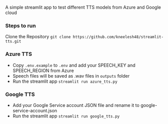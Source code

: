 A simple streamlit app to test different TTS models from Azure and Google cloud

### Steps to run
Clone the Repository `git clone https://github.com/kneelesh48/streamlit-tts.git`

### Azure TTS
* Copy `.env.example` to `.env` and add your SPEECH_KEY and SPEECH_REGION from Azure
* Speech files will be saved as .wav files in `outputs` folder
* Run the streamlit app `streamlit run azure_tts.py`

### Google TTS
* Add your Google Service account JSON file and rename it to google-service-account.json
* Run the streamlit app `streamlit run google_tts.py`
